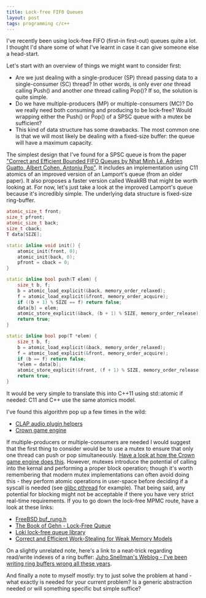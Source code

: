 ```yaml
---
title: Lock-free FIF0 Queues
layout: post
tags: programming c/c++
---
```


I've recently been using lock-free FIFO (first-in first-out) queues quite a lot. I thought I'd share some of what I've learnt in case it can give someone else a head-start. 

Let's start with an overview of things we might want to consider first:
- Are we just dealing with a single-producer (SP) thread passing data to a single-consumer (SC) thread? In other words, is only ever _one_ thread calling Push() and another _one_ thread calling Pop()? If so, the solution is quite simple.
- Do we have multiple-producers (MP) or multiple-consumers (MC)? Do we really need both consuming and producing to be lock-free? Would wrapping either the Push() or Pop() of a SPSC queue with a mutex be sufficient?
- This kind of data structure has some drawbacks. The most common one is that we will most likely be dealing with a fixed-size buffer: the queue will have a maximum capacity.

The simplest design that I've found for a SPSC queue is from the paper ["Correct and Efficient Bounded FIFO Queues by Nhat Minh Lê, Adrien Guatto, Albert Cohen, Antoniu Pop"](https://inria.hal.science/hal-00862450/document). It includes an implementation using C11 atomics of an improved version of an Lamport's queue (from an older paper). It also proposes a faster version called WeakRB that might be worth looking at. For now, let's just take a look at the improved Lamport's queue because it's incredibly simple. The underlying data structure is fixed-size ring-buffer.

```cpp
atomic_size_t front;
size_t pfront;
atomic_size_t back;
size_t cback;
T data[SIZE];

static inline void init() {
    atomic_init(front, 0);
    atomic_init(back, 0);
    pfront = cback = 0;
}

static inline bool push(T elem) {
    size_t b, f;
    b = atomic_load_explicit(&back, memory_order_relaxed);
    f = atomic_load_explicit(&front, memory_order_acquire);
    if ((b + 1) % SIZE == f) return false;
    data[b] = elem;
    atomic_store_explicit(&back, (b + 1) % SIZE, memory_order_release);
    return true;
}

static inline bool pop(T *elem) {
    size_t b, f;
    b = atomic_load_explicit(&back, memory_order_relaxed);
    f = atomic_load_explicit(&front, memory_order_acquire);
    if (b == f) return false;
    *elem = data[b];
    atomic_store_explicit(&front, (f + 1) % SIZE, memory_order_release);
    return true;
}
```

It would be very simple to translate this into C++11 using std::atomic if needed: C11 and C++ use the same atomics model.

I've found this algorithm pop up a few times in the wild:
- [CLAP audio plugin helpers](https://github.com/free-audio/clap-helpers/blob/4a2e3ee4d7de38912b9375a47a0e1294075909f6/include/clap/helpers/param-queue.hh)
- [Crown game engine](https://github.com/crownengine/crown/blob/9a555758e2ddf4665efb2e120fcb8a5b9eb72859/src/core/thread/spsc_queue.inl)

If multiple-producers or multiple-consumers are needed I would suggest that the first thing to consider would be to use a mutex to ensure that only one thread can push or pop simultaneously. [Have a look at how the Crown game engine does this](https://github.com/crownengine/crown/blob/master/src/core/thread/mpsc_queue.inl). However, mutexes introduce the potential of calling into the kernal and performing a proper block operation; though it's worth remembering that modern mutex implementations can often avoid doing this - they perform atomic operations in user-space before deciding if a syscall is needed (see [glibc pthread](https://github.com/lattera/glibc/blob/master/nptl/pthread_mutex_lock.c#L168) for example). That being said, any potential for blocking might not be acceptable if there you have very strict real-time requirements. If you to go down the lock-free MPMC route, have a look at these links:
- [FreeBSD buf_rung.h](https://svnweb.freebsd.org/base/release/12.2.0/sys/sys/buf_ring.h?revision=367086&view=markup)
- [The Book of Gehn - Lock-Free Queue](https://book-of-gehn.github.io/articles/2020/03/22/Lock-Free-Queue-Part-I.html)
- [Loki lock-free queue library](https://github.com/eldipa/loki)
- [Correct and Efficient Work-Stealing for Weak Memory Models](https://fzn.fr/readings/ppopp13.pdf)

On a slightly unrelated note, here's a link to a neat-trick regarding read/write indexes of a ring buffer: [Juho Snellman's Weblog - I've been writing ring buffers wrong all these years](https://www.snellman.net/blog/archive/2016-12-13-ring-buffers).

And finally a note to myself mostly: try to just solve the problem at hand - what exactly is needed for your current problem? Is a generic abstraction needed or will something specific but simple suffice?
